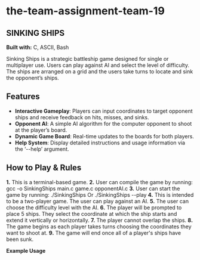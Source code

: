 # the-team-assignment-team-19

## SINKING SHIPS

**Built with:** C, ASCII, Bash

Sinking Ships is a strategic battleship game designed for single or multiplayer use. Users can play against AI and select the level of difficulty. The ships are arranged on a grid and the users take turns to locate and sink the opponent’s ships. 

## **Features** 
- **Interactive Gameplay**: Players can input coordinates to target opponent ships and receive feedback on hits, misses, and sinks. 
- **Opponent AI**: A simple AI algorithm for the computer opponent to shoot at the player’s board. 
- **Dynamic Game Board**: Real-time updates to the boards for both players. 
- **Help System**: Display detailed instructions and usage information via the ‘--help’ argument.

## **How to Play & Rules**
**1.** This is a terminal-based game. 
**2.** User can compile the game by running:
			gcc -o SinkingShips main.c game.c opponentAI.c
**3.** User can start the game by running:
	./SinkingShips
Or        ./SinkingShips --play
**4.** This is intended to be a two-player game. The user can play against an AI.
**5.** The user can choose the difficulty level with the AI.
**6.** The player will be prompted to place 5 ships. They select the coordinate at which the ship starts and extend it vertically or horizontally.
**7.** The player cannot overlap the ships.
**8.** The game begins as each player takes turns choosing the coordinates they want to shoot at.
**9.** The game will end once all of a player's ships have been sunk.

**Example Usage**

